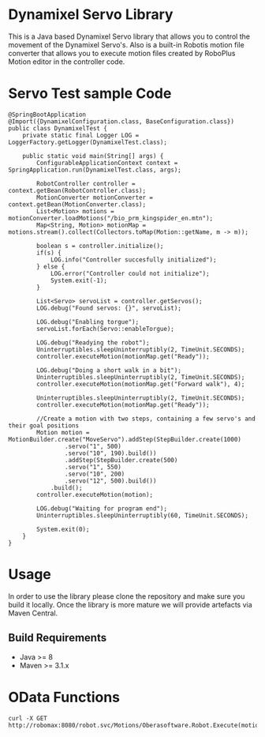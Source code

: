 # Dynamixel Servo Library
This is a Java based Dynamixel Servo library that allows you to control the movement of the 
Dynamixel Servo's. Also is a built-in Robotis motion file converter that allows you to 
execute motion files created by RoboPlus Motion editor in the controller code.

# Servo Test sample Code
```
@SpringBootApplication
@Import({DynamixelConfiguration.class, BaseConfiguration.class})
public class DynamixelTest {
    private static final Logger LOG = LoggerFactory.getLogger(DynamixelTest.class);

    public static void main(String[] args) {
        ConfigurableApplicationContext context = SpringApplication.run(DynamixelTest.class, args);

        RobotController controller = context.getBean(RobotController.class);
        MotionConverter motionConverter = context.getBean(MotionConverter.class);
        List<Motion> motions = motionConverter.loadMotions("/bio_prm_kingspider_en.mtn");
        Map<String, Motion> motionMap = motions.stream().collect(Collectors.toMap(Motion::getName, m -> m));

        boolean s = controller.initialize();
        if(s) {
            LOG.info("Controller succesfully initialized");
        } else {
            LOG.error("Controller could not initialize");
            System.exit(-1);
        }

        List<Servo> servoList = controller.getServos();
        LOG.debug("Found servos: {}", servoList);

        LOG.debug("Enabling torgue");
        servoList.forEach(Servo::enableTorgue);

        LOG.debug("Readying the robot");
        Uninterruptibles.sleepUninterruptibly(2, TimeUnit.SECONDS);
        controller.executeMotion(motionMap.get("Ready"));

        LOG.debug("Doing a short walk in a bit");
        Uninterruptibles.sleepUninterruptibly(2, TimeUnit.SECONDS);
        controller.executeMotion(motionMap.get("Forward walk"), 4);

        Uninterruptibles.sleepUninterruptibly(2, TimeUnit.SECONDS);
        controller.executeMotion(motionMap.get("Ready"));

        //Create a motion with two steps, containing a few servo's and their goal positions
        Motion motion = MotionBuilder.create("MoveServo").addStep(StepBuilder.create(1000)
                .servo("1", 500)
                .servo("10", 190).build())
                .addStep(StepBuilder.create(500)
                .servo("1", 550)
                .servo("10", 200)
                .servo("12", 500).build())
            .build();
        controller.executeMotion(motion);

        LOG.debug("Waiting for program end");
        Uninterruptibles.sleepUninterruptibly(60, TimeUnit.SECONDS);

        System.exit(0);
    }
}
```

# Usage
In order to use the library please clone the repository and make sure you build it locally. Once the library is 
more mature we will provide artefacts via Maven Central.

## Build Requirements
* Java >= 8
* Maven >= 3.1.x


# OData Functions

```
curl -X GET http://robomax:8080/robot.svc/Motions/Oberasoftware.Robot.Execute(motion='Stand%20up',repeats=0)
```